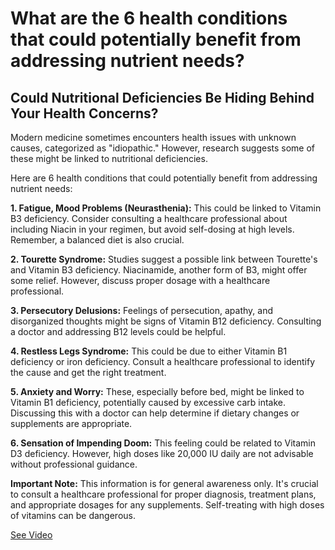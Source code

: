 # What are the 6 health conditions that could potentially benefit from addressing nutrient needs?

## Could Nutritional Deficiencies Be Hiding Behind Your Health Concerns?

Modern medicine sometimes encounters health issues with unknown causes, categorized as "idiopathic." However, research suggests some of these might be linked to nutritional deficiencies.

Here are 6 health conditions that could potentially benefit from addressing nutrient needs:

**1\. Fatigue, Mood Problems (Neurasthenia):** This could be linked to Vitamin B3 deficiency. Consider consulting a healthcare professional about including Niacin in your regimen, but avoid self-dosing at high levels. Remember, a balanced diet is also crucial.

**2\. Tourette Syndrome:** Studies suggest a possible link between Tourette's and Vitamin B3 deficiency. Niacinamide, another form of B3, might offer some relief. However, discuss proper dosage with a healthcare professional.

**3\. Persecutory Delusions:** Feelings of persecution, apathy, and disorganized thoughts might be signs of Vitamin B12 deficiency. Consulting a doctor and addressing B12 levels could be helpful.

**4\. Restless Legs Syndrome:** This could be due to either Vitamin B1 deficiency or iron deficiency. Consult a healthcare professional to identify the cause and get the right treatment.

**5\. Anxiety and Worry:** These, especially before bed, might be linked to Vitamin B1 deficiency, potentially caused by excessive carb intake. Discussing this with a doctor can help determine if dietary changes or supplements are appropriate.

**6\. Sensation of Impending Doom:** This feeling could be related to Vitamin D3 deficiency. However, high doses like 20,000 IU daily are not advisable without professional guidance.

**Important Note:** This information is for general awareness only. It's crucial to consult a healthcare professional for proper diagnosis, treatment plans, and appropriate dosages for any supplements. Self-treating with high doses of vitamins can be dangerous.

 [See Video](https://www.youtube.com/embed/nEQi-jsRFK4)